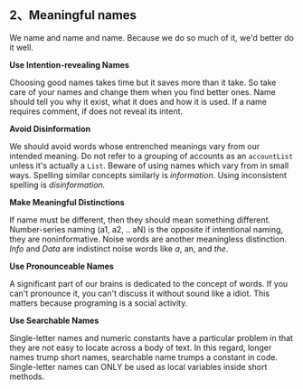 ## 2、Meaningful names

We name and name and name. Because we do so much of it, we'd better do it well.

**Use Intention-revealing Names**

Choosing good names takes time but it saves more than it take. 
So take care of your names and change them when you find better ones. 
Name should tell you why it exist, what it does and how it is used. 
If a name requires comment, if does not reveal its intent.

**Avoid Disinformation**

We should avoid words whose entrenched meanings vary from our intended meaning. 
Do not refer to a grouping of accounts as an `accountList` unless it's actually a `List`.
Beware of using names which vary from in small ways.
Spelling similar concepts similarly is *information*. Using inconsistent spelling is *disinformation.*

**Make Meaningful Distinctions**

If name must be different, then they should mean something different.
Number-series naming (a1, a2, .. aN) is the opposite if intentional naming, they are noninformative.
Noise words are another meaningless distinction. *Info* and *Data* are indistinct noise words like *a*, an, and *the*.

**Use Pronounceable Names**

A significant part of our brains is dedicated to the concept of words.
If you can't pronounce it, you can't discuss it without sound like a idiot.
This matters because programing is a social activity.

**Use Searchable Names**

Single-letter names and numeric constants have a particular problem in that they are not easy to locate across a body of text.
In this regard, longer names trump short names, searchable name trumps a constant in code.
Single-letter names can ONLY be used as local variables inside short methods.


